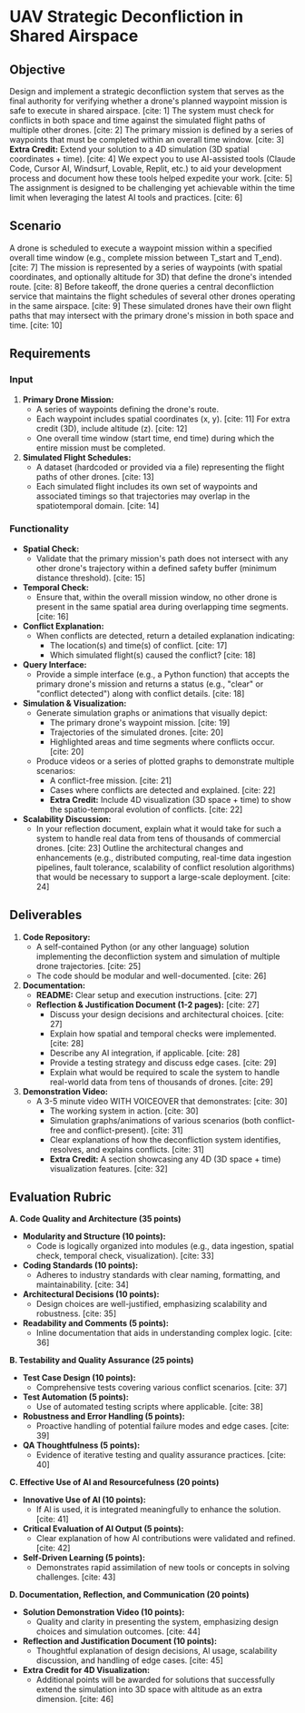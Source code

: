 # UAV Strategic Deconfliction in Shared Airspace

## Objective
Design and implement a strategic deconfliction system that serves as the final authority for verifying whether a drone's planned waypoint mission is safe to execute in shared airspace. [cite: 1] The system must check for conflicts in both space and time against the simulated flight paths of multiple other drones. [cite: 2] The primary mission is defined by a series of waypoints that must be completed within an overall time window. [cite: 3] **Extra Credit:** Extend your solution to a 4D simulation (3D spatial coordinates + time). [cite: 4] We expect you to use AI-assisted tools (Claude Code, Cursor AI, Windsurf, Lovable, Replit, etc.) to aid your development process and document how these tools helped expedite your work. [cite: 5] The assignment is designed to be challenging yet achievable within the time limit when leveraging the latest AI tools and practices. [cite: 6]

## Scenario
A drone is scheduled to execute a waypoint mission within a specified overall time window (e.g., complete mission between T_start and T_end). [cite: 7] The mission is represented by a series of waypoints (with spatial coordinates, and optionally altitude for 3D) that define the drone's intended route. [cite: 8] Before takeoff, the drone queries a central deconfliction service that maintains the flight schedules of several other drones operating in the same airspace. [cite: 9] These simulated drones have their own flight paths that may intersect with the primary drone's mission in both space and time. [cite: 10]

## Requirements

### Input
1.  **Primary Drone Mission:**
    * A series of waypoints defining the drone's route.
    * Each waypoint includes spatial coordinates (x, y). [cite: 11] For extra credit (3D), include altitude (z). [cite: 12]
    * One overall time window (start time, end time) during which the entire mission must be completed.
2.  **Simulated Flight Schedules:**
    * A dataset (hardcoded or provided via a file) representing the flight paths of other drones. [cite: 13]
    * Each simulated flight includes its own set of waypoints and associated timings so that trajectories may overlap in the spatiotemporal domain. [cite: 14]

### Functionality
* **Spatial Check:**
    * Validate that the primary mission's path does not intersect with any other drone's trajectory within a defined safety buffer (minimum distance threshold). [cite: 15]
* **Temporal Check:**
    * Ensure that, within the overall mission window, no other drone is present in the same spatial area during overlapping time segments. [cite: 16]
* **Conflict Explanation:**
    * When conflicts are detected, return a detailed explanation indicating:
        * The location(s) and time(s) of conflict. [cite: 17]
        * Which simulated flight(s) caused the conflict? [cite: 18]
* **Query Interface:**
    * Provide a simple interface (e.g., a Python function) that accepts the primary drone's mission and returns a status (e.g., "clear" or "conflict detected") along with conflict details. [cite: 18]
* **Simulation & Visualization:**
    * Generate simulation graphs or animations that visually depict:
        * The primary drone's waypoint mission. [cite: 19]
        * Trajectories of the simulated drones. [cite: 20]
        * Highlighted areas and time segments where conflicts occur. [cite: 20]
    * Produce videos or a series of plotted graphs to demonstrate multiple scenarios:
        * A conflict-free mission. [cite: 21]
        * Cases where conflicts are detected and explained. [cite: 22]
        * **Extra Credit:** Include 4D visualization (3D space + time) to show the spatio-temporal evolution of conflicts. [cite: 22]
* **Scalability Discussion:**
    * In your reflection document, explain what it would take for such a system to handle real data from tens of thousands of commercial drones. [cite: 23] Outline the architectural changes and enhancements (e.g., distributed computing, real-time data ingestion pipelines, fault tolerance, scalability of conflict resolution algorithms) that would be necessary to support a large-scale deployment. [cite: 24]

## Deliverables
1.  **Code Repository:**
    * A self-contained Python (or any other language) solution implementing the deconfliction system and simulation of multiple drone trajectories. [cite: 25]
    * The code should be modular and well-documented. [cite: 26]
2.  **Documentation:**
    * **README:** Clear setup and execution instructions. [cite: 27]
    * **Reflection & Justification Document (1-2 pages):** [cite: 27]
        * Discuss your design decisions and architectural choices. [cite: 27]
        * Explain how spatial and temporal checks were implemented. [cite: 28]
        * Describe any AI integration, if applicable. [cite: 28]
        * Provide a testing strategy and discuss edge cases. [cite: 29]
        * Explain what would be required to scale the system to handle real-world data from tens of thousands of drones. [cite: 29]
3.  **Demonstration Video:**
    * A 3-5 minute video WITH VOICEOVER that demonstrates: [cite: 30]
        * The working system in action. [cite: 30]
        * Simulation graphs/animations of various scenarios (both conflict-free and conflict-present). [cite: 31]
        * Clear explanations of how the deconfliction system identifies, resolves, and explains conflicts. [cite: 31]
        * **Extra Credit:** A section showcasing any 4D (3D space + time) visualization features. [cite: 32]

## Evaluation Rubric

**A. Code Quality and Architecture (35 points)**
* **Modularity and Structure (10 points):**
    * Code is logically organized into modules (e.g., data ingestion, spatial check, temporal check, visualization). [cite: 33]
* **Coding Standards (10 points):**
    * Adheres to industry standards with clear naming, formatting, and maintainability. [cite: 34]
* **Architectural Decisions (10 points):**
    * Design choices are well-justified, emphasizing scalability and robustness. [cite: 35]
* **Readability and Comments (5 points):**
    * Inline documentation that aids in understanding complex logic. [cite: 36]

**B. Testability and Quality Assurance (25 points)**
* **Test Case Design (10 points):**
    * Comprehensive tests covering various conflict scenarios. [cite: 37]
* **Test Automation (5 points):**
    * Use of automated testing scripts where applicable. [cite: 38]
* **Robustness and Error Handling (5 points):**
    * Proactive handling of potential failure modes and edge cases. [cite: 39]
* **QA Thoughtfulness (5 points):**
    * Evidence of iterative testing and quality assurance practices. [cite: 40]

**C. Effective Use of Al and Resourcefulness (20 points)**
* **Innovative Use of Al (10 points):**
    * If Al is used, it is integrated meaningfully to enhance the solution. [cite: 41]
* **Critical Evaluation of Al Output (5 points):**
    * Clear explanation of how Al contributions were validated and refined. [cite: 42]
* **Self-Driven Learning (5 points):**
    * Demonstrates rapid assimilation of new tools or concepts in solving challenges. [cite: 43]

**D. Documentation, Reflection, and Communication (20 points)**
* **Solution Demonstration Video (10 points):**
    * Quality and clarity in presenting the system, emphasizing design choices and simulation outcomes. [cite: 44]
* **Reflection and Justification Document (10 points):**
    * Thoughtful explanation of design decisions, Al usage, scalability discussion, and handling of edge cases. [cite: 45]
* **Extra Credit for 4D Visualization:**
    * Additional points will be awarded for solutions that successfully extend the simulation into 3D space with altitude as an extra dimension. [cite: 46]